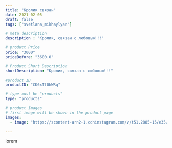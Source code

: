 ```yaml
---
title: "Кролик связан"
date: 2021-02-05
draft: false
tags: ["svetlana_mikhaylyan"]

# meta description
description : "Кролик, связан с любовью!!!"

# product Price
price: "3000"
priceBefore: "3600.0"

# Product Short Description
shortDescription: "Кролик, связан с любовью!!!"

#product ID
productID: "CK6xTf0hWRq"

# type must be "products"
type: "products"

# product Images
# first image will be shown in the product page
images:
  - image: "https://scontent-arn2-1.cdninstagram.com/v/t51.2885-15/e35/147112907_407322323903247_6984144762821042089_n.jpg?se=7&tp=1&_nc_ht=scontent-arn2-1.cdninstagram.com&_nc_cat=103&_nc_ohc=aCgJy9L-90AAX-ebVmm&ccb=7-4&oh=1f527e12290b376ceb3930c23a2496f0&oe=608307B4&_nc_sid=86f79a&ig_cache_key=MjUwMjUyOTM4NzA3Mzk4NzY5MA%3D%3D.2-ccb7-4"

---
```

lorem
